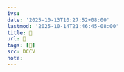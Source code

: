 ```yaml
---
ivs:
date: '2025-10-13T10:27:52+08:00'
lastmod: '2025-10-14T21:46:45-08:00'
title: 􄍄
url: 􄍄
tags: [𢔣]
src: DCCV
note:
---
```

